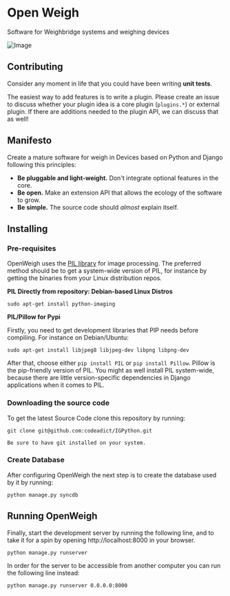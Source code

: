 Open Weigh
==========

Software for Weighbridge systems and weighing devices

![Image](igpython/static/img/reporting-img.jpg)

Contributing
------------

Consider any moment in life that you could have been writing **unit tests**.

The easiest way to add features is to write a plugin. Please create an issue to discuss whether your plugin idea is a core plugin (`plugins.*`) or external plugin. If there are additions needed to the plugin API, we can discuss that as well!


Manifesto
---------

Create a mature software for weigh in Devices based on Python and Django following this principles:

 * **Be pluggable and light-weight.** Don't integrate optional features in the core.
 * **Be open.** Make an extension API that allows the ecology of the software to grow.
 * **Be simple.** The source code should *almost* explain itself.

Installing
----------

### Pre-requisites

OpenWeigh uses the [PIL library](http://www.pythonware.com/products/pil/) for image processing. The preferred method should be to get a system-wide version of PIL, for instance by getting the binaries from your Linux distribution repos.

**PIL Directly from repository: Debian-based Linux Distros**

    sudo apt-get install python-imaging

**PIL/Pillow for Pypi**

Firstly, you need to get development libraries that PIP needs before compiling. For instance on Debian/Ubuntu:

    sudo apt-get install libjpeg8 libjpeg-dev libpng libpng-dev

After that, choose either `pip install PIL` or `pip install Pillow`. Pillow is the pip-friendly version of PIL. You might as well install PIL system-wide, because there are little version-specific dependencies in Django applications when it comes to PIL.

### Downloading the source code

To get the latest Source Code clone this repository by running:

	git clone git@github.com:codeadict/IGPython.git

    Be sure to have git installed on your system.

### Create Database

After configuring OpenWeigh the next step is to create the database used by it by running: 

    python manage.py syncdb

## Running OpenWeigh

Finally, start the development server by running the following line, and to take it for a spin by opening http://localhost:8000 in your browser.

    python manage.py runserver

In order for the server to be accessible from another computer you can run the following line instead:

    python manage.py runserver 0.0.0.0:8000 
    
  


    

